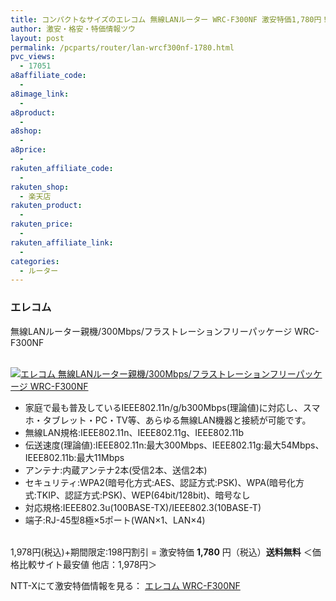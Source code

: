 ```yaml
---
title: コンパクトなサイズのエレコム 無線LANルーター WRC-F300NF 激安特価1,780円！送料無料！
author: 激安・格安・特価情報ツウ
layout: post
permalink: /pcparts/router/lan-wrcf300nf-1780.html
pvc_views:
  - 17051
a8affiliate_code:
  -
a8image_link:
  -
a8product:
  -
a8shop:
  -
a8price:
  -
rakuten_affiliate_code:
  -
rakuten_shop:
  - 楽天店
rakuten_product:
  -
rakuten_price:
  -
rakuten_affiliate_link:
  -
categories:
  - ルーター
---
```

### エレコム
無線LANルーター親機/300Mbps/フラストレーションフリーパッケージ WRC-F300NF

<div class="img-bg2 img_L">
  <a href="//px.a8.net/svt/ejp?a8mat=ZYP6S+8IMA3E+S1Q+BWGDT&#038;a8ejpredirect=//nttxstore.jp/_II_EL14773856" target="_blank"><br /> <img border="0" alt="エレコム 無線LANルーター親機/300Mbps/フラストレーションフリーパッケージ WRC-F300NF" src="//i1.wp.com/image.nttxstore.jp/l2_images/E/EL/EL14773856.jpg?w=120" data-recalc-dims="1" /></a>
</div>

<!--more-->

  * 家庭で最も普及しているIEEE802.11n/g/b300Mbps(理論値)に対応し、スマホ・タブレット・PC・TV等、あらゆる無線LAN機器と接続が可能です。
  * 無線LAN規格:IEEE802.11n、IEEE802.11g、IEEE802.11b
  * 伝送速度(理論値):IEEE802.11n:最大300Mbps、IEEE802.11g:最大54Mbps、IEEE802.11b:最大11Mbps
  * アンテナ:内蔵アンテナ2本(受信2本、送信2本)
  * セキュリティ:WPA2(暗号化方式:AES、認証方式:PSK)、WPA(暗号化方式:TKIP、認証方式:PSK)、WEP(64bit/128bit)、暗号なし
  * 対応規格:IEEE802.3u(100BASE-TX)/IEEE802.3(10BASE-T)
  * 端子:RJ-45型8極×5ポート(WAN×1、LAN×4)

<br clear="all" />1,978円(税込)+期間限定:198円割引 = 激安特価 <span class="tokka-price"><strong>1,780</strong></span> 円（税込）**送料無料**
＜価格比較サイト最安値 他店：1,978円＞

NTT-Xにて激安特価情報を見る： <span class="fs150p"><a href="//px.a8.net/svt/ejp?a8mat=ZYP6S+8IMA3E+S1Q+BWGDT&#038;a8ejpredirect=//nttxstore.jp/_II_EL14773856" target="_blank">エレコム WRC-F300NF</a></span>